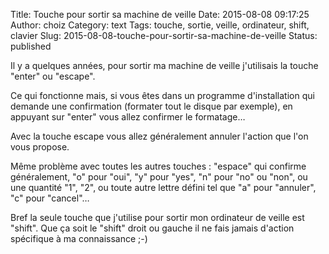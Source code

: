 Title: Touche pour sortir sa machine de veille
Date: 2015-08-08 09:17:25
Author: choiz
Category: text
Tags: touche, sortie, veille, ordinateur, shift, clavier
Slug: 2015-08-08-touche-pour-sortir-sa-machine-de-veille
Status: published

Il y a quelques années, pour sortir ma machine de veille j'utilisais la
touche "enter" ou "escape".

Ce qui fonctionne mais, si vous êtes dans un programme d'installation
qui demande une confirmation (formater tout le disque par exemple), en
appuyant sur "enter" vous allez confirmer le formatage…

Avec la touche escape vous allez généralement annuler l'action que l'on
vous propose.

Même problème avec toutes les autres touches : "espace" qui confirme
généralement, "o" pour "oui", "y" pour "yes", "n" pour "no" ou "non", ou
une quantité "1", "2", ou toute autre lettre défini tel que "a" pour
"annuler", "c" pour "cancel"…

Bref la seule touche que j'utilise pour sortir mon ordinateur de veille
est "shift". Que ça soit le "shift" droit ou gauche il ne fais jamais
d'action spécifique à ma connaissance ;-)
